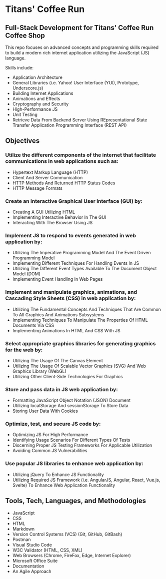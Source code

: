 # Titans' Coffee Run
## Full-Stack Development for Titans' Coffee Run Coffee Shop
This repo focuses on advanced concepts and programming skills required to build a modern rich internet application utilizing the JavaScript (JS) language. 

Skills include:
- Application Architecture
- General Libraries (i.e. Yahoo! User Interface (YUI), Prototype, Underscore.js)
- Building Internet Applications
- Animations and Effects
- Cryptography and Security
- High-Performance JS
- Unit Testing
- Retrieve Data From Backend Server Using REpresentational State Transfer Application Programming Interface (REST API)

## Objectives
### Utilize the different components of the internet that facilitate communications in web applications such as:
- Hypertext Markup Language (HTTP)
- Client And Server Communication
- HTTP Methods And Returned HTTP Status Codes
- HTTP Message Formats
### Create an interactive Graphical User Interface (GUI) by:
-	Creating A GUI Utilizing HTML
-	Implementing Interactive Behavior In The GUI
-	Interacting With The Browser Using JS
### Implement JS to respond to events generated in web application by:
-	Utilizing The Imperative Programming Model And The Event Driven Programming Model
-	Implementing Different Techniques For Handling Events In JS
-	Utilizing The Different Event Types Available To The Document Object Model (DOM)
-	Implementing Event Handling In Web Pages
### Implement and manipulate graphics, animations, and Cascading Style Sheets (CSS) in web application by:
-	Utilizing The Fundamental Concepts And Techniques That Are Common To All Graphics And Animations Subsystems
-	Implementing Techniques To Manipulate The Properties Of HTML Documents Via CSS
-	Implementing Animations In HTML And CSS With JS
### Select appropriate graphics libraries for generating graphics for the web by:
-	Utilizing The Usage Of The Canvas Element
-	Utilizing The Usage Of Scalable Vector Graphics (SVG) And Web Graphics Library (WebGL)
-	Utilizing Other Client-Side Technologies For Graphics
### Store and pass data in JS web application by:
-	Formatting JavaScript Object Notation (JSON) Document
-	Utilizing localStorage And sessionStorage To Store Data
-	Storing User Data With Cookies
### Optimize, test, and secure JS code by:
-	Optimizing JS For High Performance
-	Identifying Usage Scenarios For Different Types Of Tests
-	Discerning Proper JS Testing Frameworks For Applicable Utilization
-	Avoiding Common JS Vulnerabilities
### Use popular JS libraries to enhance web application by:
-	Utilizing jQuery To Enhance JS Functionality
-	Utilizing Required JS Framework (i.e. AngularJS, Angular, React, Vue.js, Svelte) To Enhance Web Application Functionality

## Tools, Tech, Languages, and Methodologies
- JavaScript
- CSS
- HTML
- Markdown
- Version Control Systems (VCS) (Git, GitHub, GitBash)
- Postman
- Visual Studio Code
- W3C Validator (HTML, CSS, XML)
- Web Browsers (Chrome, FireFox, Edge, Internet Explorer)
- Microsoft Office Suite
- Documentation
- An Agile Approach

